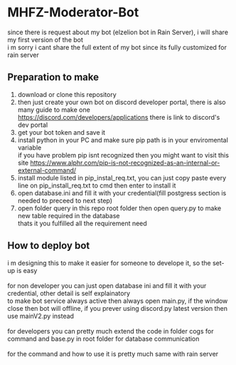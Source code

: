 # MHFZ-Moderator-Bot <br />

since there is request about my bot (elzelion bot in Rain Server), i will share my first version of the bot <br />
i m sorry i cant share the full extent of my bot since its fully customized for rain server <br />

## Preparation to make <br />

1. download or clone this repository <br/>
2. then just create your own bot on discord developer portal, there is also many guide to make one <br/>
   https://discord.com/developers/applications there is link to discord's dev portal <br />
3. get your bot token and save it <br />
4. install python in your PC and make sure pip path is in your enviromental variable <br />
   if you have problem pip isnt recognized then you might want to visit this site https://www.alphr.com/pip-is-not-recognized-as-an-internal-or-external-command/ <br />
5. install module listed in pip_instal_req.txt, you can just copy paste every line on pip_install_req.txt to cmd then enter to install it<br />
6. open database.ini and fill it with your credential(fill postgress section is needed to preceed to next step) <br />
7. open folder query in this repo root folder then open query.py to make new table required in the database<br />
   thats it you fulfilled all the requirement need<br />

## How to deploy bot <br />

i m designing this to make it easier for someone to develope it, so the set-up is easy <br /><br />
for non developer you can just open database ini and fill it with your credential, other detail is self explainatory <br />
to make bot service always active then always open main.py, if the window close then bot will offline, if you prever using discord.py latest version then use mainV2.py instead<br /><br />
for developers you can pretty much extend the code in folder cogs for command and base.py in root folder for database communication <br /><br />
for the command and how to use it is pretty much same with rain server
